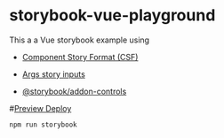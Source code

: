 # storybook-vue-playground

This a a Vue storybook example using
- [Component Story Format (CSF)](https://github.com/storybookjs/storybook/blob/next/docs/src/pages/formats/component-story-format/index.md)

- [Args story inputs](https://github.com/storybookjs/storybook/blob/next/docs/src/pages/formats/component-story-format/index.md#args-story-inputs)

- [@storybook/addon-controls](https://www.npmjs.com/package/@storybook/addon-controls)

#[Preview Deploy](https://storybook-vue-playground.netlify.app/)

```bash
npm run storybook
```
